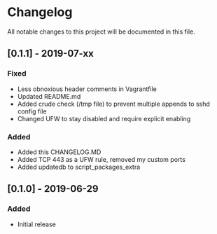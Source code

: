 # Changelog
All notable changes to this project will be documented in this file.

## [0.1.1] - 2019-07-xx
### Fixed
- Less obnoxious header comments in Vagrantfile
- Updated README.md
- Added crude check (/tmp file) to prevent multiple appends to sshd config file
- Changed UFW to stay disabled and require explicit enabling

### Added
- Added this CHANGELOG.MD
- Added TCP 443 as a UFW rule, removed my custom ports
- Added updatedb to script_packages_extra

## [0.1.0] - 2019-06-29
### Added
- Initial release
